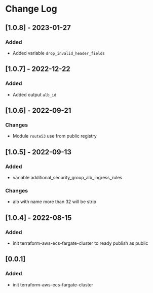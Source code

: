 # Change Log

## [1.0.8] - 2023-01-27

### Added

- Added variable `drop_invalid_header_fields`

## [1.0.7] - 2022-12-22

### Added

- Added output `alb_id`

## [1.0.6] - 2022-09-21

### Changes

- Module `route53` use from public registry 

## [1.0.5] - 2022-09-13

### Added

- variable additional_security_group_alb_ingress_rules

### Changes

- alb with name more than 32 will be strip

## [1.0.4] - 2022-08-15

### Added

- init terraform-aws-ecs-fargate-cluster to ready publish as public

## [0.0.1]

### Added

- init terraform-aws-ecs-fargate-cluster
